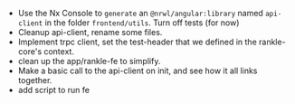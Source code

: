 - Use the Nx Console to `generate` an `@nrwl/angular:library` named `api-client` in the folder `frontend/utils`. Turn off tests (for now)
- Cleanup api-client, rename some files.
- Implement trpc client, set the test-header that we defined in the rankle-core's context.
- clean up the app/rankle-fe to simplify.
- Make a basic call to the api-client on init, and see how it all links together.
- add script to run fe
